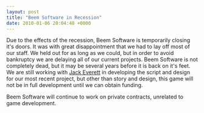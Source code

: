 ```yaml
---
layout: post
title: "Beem Software in Recession"
date: 2010-01-06 20:04:48 +0000
---
```

Due to the effects of the recession, Beem Software is temporarily closing it's doors. It was with great disappointment that we had to lay off most of our staff. We held out for as long as we could, but in order to avoid bankruptcy we are delaying all of our current projects. Beem Software is not completely dead, but it may be several years before it is back on it's feet.
We are still working with <a href="http://www.roughconcept.com">Jack Everett</a> in developing the script and design for our most recent project, but other than story and design, this game will not be in full development until we can obtain funding.

Beem Software will continue to work on private contracts, unrelated to game development.
